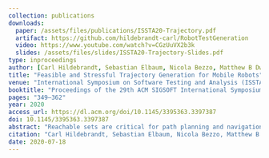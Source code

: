 ```yaml
---
collection: publications
downloads:
  paper: /assets/files/publications/ISSTA20-Trajectory.pdf
  artifact: https://github.com/hildebrandt-carl/RobotTestGeneration
  video: https://www.youtube.com/watch?v=CGzUuVX2b3k
  slides: /assets/files/slides/ISSTA20-Trajectory-Slides.pdf
type: inproceedings
author: [Carl Hildebrandt, Sebastian Elbaum, Nicola Bezzo, Matthew B Dwyer]
title: "Feasible and Stressful Trajectory Generation for Mobile Robots"
venue: "International Symposium on Software Testing and Analysis (ISSTA)"
booktitle: "Proceedings of the 29th ACM SIGSOFT International Symposium on Software Testing and Analysis (ISSTA)"
pages: "349–362"
year: 2020
access_url: https://dl.acm.org/doi/10.1145/3395363.3397387
doi: 10.1145/3395363.3397387
abstract: "Reachable sets are critical for path planning and navigation of mobile autonomous systems. Traditionally, these sets are computed using system models instantiated with their physical bounds. This exclusive focus on the physical bounds belies the fact that these systems are increasingly driven by sophisticated software components that can also bound the variables in the system models. This work explores the degree to which bounds manifested in the software can affect the computation of reachable sets, introduces an analysis approach to discover such bounds in code, and illustrates the potential of that approach on two systems. The preliminary results reveal that taking into consideration software bounds can reduce traditionally computed reachable sets by up to 91%."
citation: "Carl Hildebrandt, Sebastian Elbaum, Nicola Bezzo, Matthew B Dwyer. 2020. Feasible and Stressful Trajectory Generation for Mobile Robots. In <i>Proceedings of the 29th ACM SIGSOFT International Symposium on Software Testing and Analysis. (ISSTA)</i>. 349–362. https://doi.org/10.1145/3395363.3397387"
date: 2020-07-18
---
```



